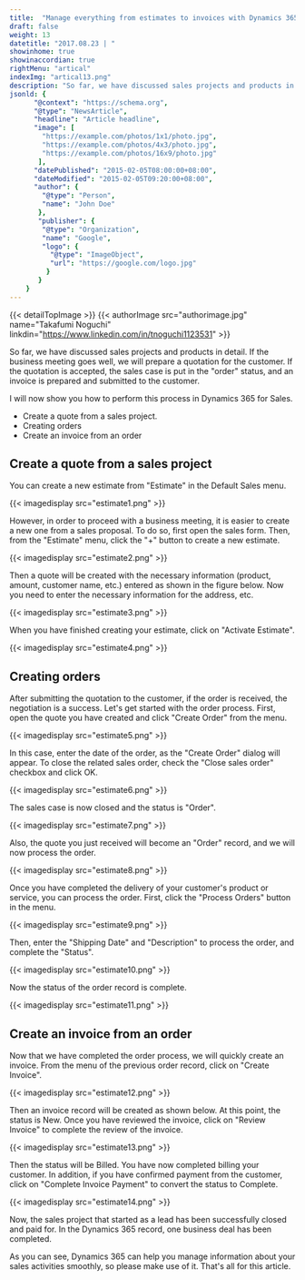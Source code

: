 ```yaml
---
title:  "Manage everything from estimates to invoices with Dynamics 365"
draft: false
weight: 13
datetitle: "2017.08.23 | "
showinhome: true
showinaccordian: true
rightMenu: "artical"
indexImg: "artical13.png"
description: "So far, we have discussed sales projects and products in detail. If the business meeting goes well, we will prepare a quotation for the customer."
jsonld: {
      "@context": "https://schema.org",
      "@type": "NewsArticle",
      "headline": "Article headline",
      "image": [
        "https://example.com/photos/1x1/photo.jpg",
        "https://example.com/photos/4x3/photo.jpg",
        "https://example.com/photos/16x9/photo.jpg"
       ],
      "datePublished": "2015-02-05T08:00:00+08:00",
      "dateModified": "2015-02-05T09:20:00+08:00",
      "author": {
        "@type": "Person",
        "name": "John Doe"
       },
       "publisher": {
        "@type": "Organization",
        "name": "Google",
        "logo": {
          "@type": "ImageObject",
          "url": "https://google.com/logo.jpg"
         }
       }
    }
---
```

{{< detailTopImage >}}
{{< authorImage src="authorimage.jpg" name="Takafumi Noguchi" linkdin="https://www.linkedin.com/in/tnoguchi1123531" >}}
<!-- Intro  -->
So far, we have discussed sales projects and products in detail. If the business meeting goes well, we will prepare a quotation for the customer. If the quotation is accepted, the sales case is put in the "order" status, and an invoice is prepared and submitted to the customer.

I will now show you how to perform this process in Dynamics 365 for Sales.

<!-- Table of Content  -->

* Create a quote from a sales project.
* Creating orders
* Create an invoice from an order

## Create a quote from a sales project
You can create a new estimate from "Estimate" in the Default Sales menu.
<!-- Image= estimate1.png -->
{{< imagedisplay src="estimate1.png" >}}

However, in order to proceed with a business meeting, it is easier to create a new one from a sales proposal. To do so, first open the sales form. Then, from the "Estimate" menu, click the "+" button to create a new estimate.
<!-- Image= estimate2.png -->
{{< imagedisplay src="estimate2.png" >}}

Then a quote will be created with the necessary information (product, amount, customer name, etc.) entered as shown in the figure below. Now you need to enter the necessary information for the address, etc.
<!-- Image= estimate3.png -->
{{< imagedisplay src="estimate3.png" >}}

When you have finished creating your estimate, click on "Activate Estimate".
<!-- Image= estimate4.png -->
{{< imagedisplay src="estimate4.png" >}}

## Creating orders
After submitting the quotation to the customer, if the order is received, the negotiation is a success. Let's get started with the order process. First, open the quote you have created and click "Create Order" from the menu.
<!-- Image= estimate5.png -->
{{< imagedisplay src="estimate5.png" >}}

In this case, enter the date of the order, as the "Create Order" dialog will appear. To close the related sales order, check the "Close sales order" checkbox and click OK.
<!-- Image= estimate6.png -->
{{< imagedisplay src="estimate6.png" >}}

The sales case is now closed and the status is "Order".
<!-- Image= estimate7.png -->
{{< imagedisplay src="estimate7.png" >}}

Also, the quote you just received will become an "Order" record, and we will now process the order.
<!-- Image= estimate8.png -->
{{< imagedisplay src="estimate8.png" >}}

Once you have completed the delivery of your customer's product or service, you can process the order. First, click the "Process Orders" button in the menu.
<!-- Image= estimate9.png -->
{{< imagedisplay src="estimate9.png" >}}

Then, enter the "Shipping Date" and "Description" to process the order, and complete the "Status".
<!-- Image= estimate10.png -->
{{< imagedisplay src="estimate10.png" >}}

Now the status of the order record is complete.
<!-- Image= estimate11.png -->
{{< imagedisplay src="estimate11.png" >}}

## Create an invoice from an order
Now that we have completed the order process, we will quickly create an invoice. From the menu of the previous order record, click on "Create Invoice".
<!-- Image= estimate12.png -->
{{< imagedisplay src="estimate12.png" >}}

Then an invoice record will be created as shown below. At this point, the status is New. Once you have reviewed the invoice, click on "Review Invoice" to complete the review of the invoice.
<!-- Image= estimate13.png -->
{{< imagedisplay src="estimate13.png" >}}

Then the status will be Billed. You have now completed billing your customer. In addition, if you have confirmed payment from the customer, click on "Complete Invoice Payment" to convert the status to Complete.
<!-- Image= estimate14.png -->
{{< imagedisplay src="estimate14.png" >}}

Now, the sales project that started as a lead has been successfully closed and paid for. In the Dynamics 365 record, one business deal has been completed.

As you can see, Dynamics 365 can help you manage information about your sales activities smoothly, so please make use of it. That's all for this article.